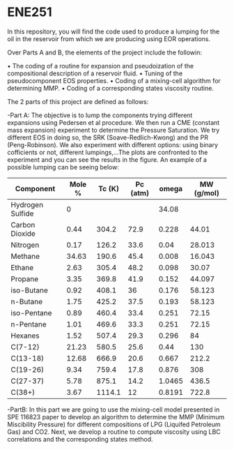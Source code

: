 # ENE251

In this repository, you will find the code used to produce a lumping for the oil in the reservoir from which we are producing using EOR operations.

Over Parts A and B, the elements of the project include the followin:

• The coding of a routine for expansion and pseudoization of the compositional description of a reservoir fluid.
• Tuning of the pseudocomponent EOS properties.
• Coding of a mixing-cell algorithm for determining MMP.
• Coding of a corresponding states viscosity routine.

The 2 parts of this project are defined as follows:

-Part A: The objective is to lump the components trying different expansions using Pedersen et al procedure. We then run a CME (constant mass expansion) experiment to determine the Pressure Saturation. We try different EOS in doing so, the SRK (Soave-Redlich-Kwong) and the PR (Peng-Robinson). We also experiment with different options: using binary cofficients or not, different lumpings,...The plots are confronted to the experiment and you can see the results in the figure. An example of a possible lumping can be seeing below:

|Component | Mole % | Tc (K) |Pc (atm) | omega | MW (g/mol)|
|----------|--------|--------|---------|----------|-----------|
|Hydrogen Sulfide | 0 |  |   |  34.08|
|Carbon Dioxide | 0.44 | 304.2 | 72.9 | 0.228 | 44.01|
|Nitrogen | 0.17 | 126.2 | 33.6 | 0.04 | 28.013 |
|Methane | 34.63 | 190.6 | 45.4 | 0.008 | 16.043 |
|Ethane | 2.63 | 305.4 | 48.2 | 0.098 | 30.07 |
|Propane | 3.35 | 369.8 | 41.9 | 0.152 | 44.097| 
|iso-Butane | 0.92 | 408.1 | 36 | 0.176 | 58.123| 
|n-Butane | 1.75 | 425.2 | 37.5 | 0.193 | 58.123 |
|iso-Pentane | 0.89 | 460.4 | 33.4 |  0.251|  72.15 |
|n-Pentane  | 1.01 | 469.6 | 33.3 | 0.251 | 72.15 |
|Hexanes | 1.52 | 507.4 | 29.3 | 0.296 | 84 |
|C(7-12) | 21.23 | 580.5 | 25.6 | 0.44 | 130|
|C(13-18) | 12.68 | 666.9 | 20.6 | 0.667 | 212.2| 
|C(19-26) | 9.34 | 759.4 | 17.8 | 0.876 | 308 |
|C(27-37)  | 5.78 | 875.1 | 14.2 | 1.0465 | 436.5|
|C(38+) | 3.67 | 1114.1 | 12 | 0.8191 | 722.8 |

-PartB: In this part we are going to use the mixing-cell model presented in SPE 116823 paper to develop an algorithm to determine the MMP (Minimum Miscibility Pressure) for different compositions of LPG (Liquifed Petroleum Gas) and CO2. Next, we develop a routine to compute viscosity using LBC correlations and the corresponding states method.


